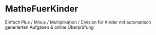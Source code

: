 # MatheFuerKinder
Einfach Plus / Minus / Multiplikation / Division für Kinder mit automatisch generierten Aufgaben &amp; online Überprüfung
